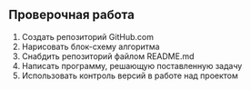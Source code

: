 ## Проверочная работа

1. Создать репозиторий GitHub.com
2. Нарисовать блок-схему алгоритма
3. Снабдить репозиторий файлом README.md
4. Написать программу, решающую поставленную задачу
5. Использовать контроль версий в работе над проектом
